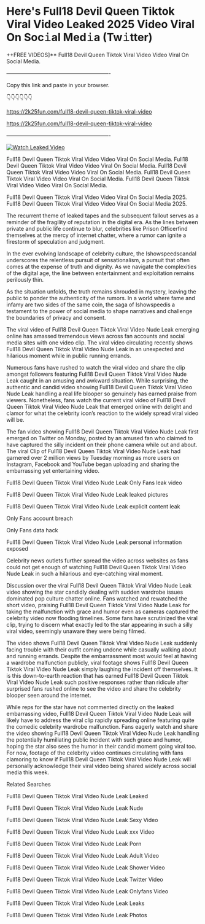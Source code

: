 # Here's Full18 Devil Queen Tiktok Viral Video Leaked 2025 Video Viral On Soc𝚒al Med𝚒a (Tw𝚒tter)

++FREE VIDEOS]** Full18 Devil Queen Tiktok Viral Video Video Viral On Social Media.

———————————————————-

Copy this link and paste in your browser.

👇👇👇👇👇👇

https://2k25fun.com/full18-devil-queen-tiktok-viral-video

https://2k25fun.com/full18-devil-queen-tiktok-viral-video

———————————————————-

[![Watch Leaked Video](https://miro.medium.com/v2/resize:fit:828/format:webp/1*cilzJN44JGOrTw9NJCrNHA.gif "Watch Leaked Video")](https://2k25fun.com/full18-devil-queen-tiktok-viral-video)

Full18 Devil Queen Tiktok Viral Video Video Viral On Social Media. Full18 Devil Queen Tiktok Viral Video Video Viral On Social Media. Full18 Devil Queen Tiktok Viral Video Video Viral On Social Media. Full18 Devil Queen Tiktok Viral Video Video Viral On Social Media. Full18 Devil Queen Tiktok Viral Video Video Viral On Social Media.

Full18 Devil Queen Tiktok Viral Video Video Viral On Social Media 2025. Full18 Devil Queen Tiktok Viral Video Video Viral On Social Media 2025.

The recurrent theme of leaked tapes and the subsequent fallout serves as a reminder of the fragility of reputation in the digital era. As the lines between private and public life continue to blur, celebrities like Prison Officerfind themselves at the mercy of internet chatter, where a rumor can ignite a firestorm of speculation and judgment.

In the ever evolving landscape of celebrity culture, the Ishowspeedscandal underscores the relentless pursuit of sensationalism, a pursuit that often comes at the expense of truth and dignity. As we navigate the complexities of the digital age, the line between entertainment and exploitation remains perilously thin.

As the situation unfolds, the truth remains shrouded in mystery, leaving the public to ponder the authenticity of the rumors. In a world where fame and infamy are two sides of the same coin, the saga of Ishowspeedis a testament to the power of social media to shape narratives and challenge the boundaries of privacy and consent.

The viral video of Full18 Devil Queen Tiktok Viral Video Nude Leak emerging online has amassed tremendous views across fan accounts and social media sites with one video clip. The viral video circulating recently shows Full18 Devil Queen Tiktok Viral Video Nude Leak in an unexpected and hilarious moment while in public running errands.

Numerous fans have rushed to watch the viral video and share the clip amongst followers featuring Full18 Devil Queen Tiktok Viral Video Nude Leak caught in an amusing and awkward situation. While surprising, the authentic and candid video showing Full18 Devil Queen Tiktok Viral Video Nude Leak handling a real life blooper so genuinely has earned praise from viewers. Nonetheless, fans watch the current viral video of Full18 Devil Queen Tiktok Viral Video Nude Leak that emerged online with delight and clamor for what the celebrity icon’s reaction to the widely spread viral video will be.

The fan video showing Full18 Devil Queen Tiktok Viral Video Nude Leak first emerged on Twitter on Monday, posted by an amused fan who claimed to have captured the silly incident on their phone camera while out and about. The viral Clip of Full18 Devil Queen Tiktok Viral Video Nude Leak had garnered over 2 million views by Tuesday morning as more users on Instagram, Facebook and YouTube began uploading and sharing the embarrassing yet entertaining video.

Full18 Devil Queen Tiktok Viral Video Nude Leak Only Fans leak video

Full18 Devil Queen Tiktok Viral Video Nude Leak leaked pictures

Full18 Devil Queen Tiktok Viral Video Nude Leak explicit content leak

Only Fans account breach

Only Fans data hack

Full18 Devil Queen Tiktok Viral Video Nude Leak personal information exposed

Celebrity news outlets further spread the video across websites as fans could not get enough of watching Full18 Devil Queen Tiktok Viral Video Nude Leak in such a hilarious and eye-catching viral moment.

Discussion over the viral Full18 Devil Queen Tiktok Viral Video Nude Leak video showing the star candidly dealing with sudden wardrobe issues dominated pop culture chatter online. Fans watched and rewatched the short video, praising Full18 Devil Queen Tiktok Viral Video Nude Leak for taking the malfunction with grace and humor even as cameras captured the celebrity video now flooding timelines. Some fans have scrutinized the viral clip, trying to discern what exactly led to the star appearing in such a silly viral video, seemingly unaware they were being filmed.

The video shows Full18 Devil Queen Tiktok Viral Video Nude Leak suddenly facing trouble with their outfit coming undone while casually walking about and running errands. Despite the embarrassment most would feel at having a wardrobe malfunction publicly, viral footage shows Full18 Devil Queen Tiktok Viral Video Nude Leak simply laughing the incident off themselves. It is this down-to-earth reaction that has earned Full18 Devil Queen Tiktok Viral Video Nude Leak such positive responses rather than ridicule after surprised fans rushed online to see the video and share the celebrity blooper seen around the internet.

While reps for the star have not commented directly on the leaked embarrassing video, Full18 Devil Queen Tiktok Viral Video Nude Leak will likely have to address the viral clip rapidly spreading online featuring quite the comedic celebrity wardrobe malfunction. Fans eagerly watch and share the video showing Full18 Devil Queen Tiktok Viral Video Nude Leak handling the potentially humiliating public incident with such grace and humor, hoping the star also sees the humor in their candid moment going viral too. For now, footage of the celebrity video continues circulating with fans clamoring to know if Full18 Devil Queen Tiktok Viral Video Nude Leak will personally acknowledge their viral video being shared widely across social media this week.

Related Searches

Full18 Devil Queen Tiktok Viral Video Nude Leak Leaked

Full18 Devil Queen Tiktok Viral Video Nude Leak Nude

Full18 Devil Queen Tiktok Viral Video Nude Leak Sexy Video

Full18 Devil Queen Tiktok Viral Video Nude Leak xxx Video

Full18 Devil Queen Tiktok Viral Video Nude Leak Porn

Full18 Devil Queen Tiktok Viral Video Nude Leak Adult Video

Full18 Devil Queen Tiktok Viral Video Nude Leak Shower Video

Full18 Devil Queen Tiktok Viral Video Nude Leak Twitter Video

Full18 Devil Queen Tiktok Viral Video Nude Leak Onlyfans Video

Full18 Devil Queen Tiktok Viral Video Nude Leak Leaks

Full18 Devil Queen Tiktok Viral Video Nude Leak Photos
